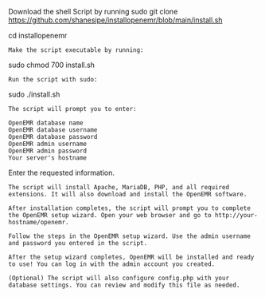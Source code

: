 Download the shell Script by running
  sudo git clone https://github.com/shanesipe/installopenemr/blob/main/install.sh
   
   cd installopenemr

    Make the script executable by running:

sudo chmod 700 install.sh

    Run the script with sudo:

sudo ./install.sh

    The script will prompt you to enter:

    OpenEMR database name
    OpenEMR database username
    OpenEMR database password
    OpenEMR admin username
    OpenEMR admin password
    Your server's hostname

Enter the requested information.

    The script will install Apache, MariaDB, PHP, and all required extensions. It will also download and install the OpenEMR software.

    After installation completes, the script will prompt you to complete the OpenEMR setup wizard. Open your web browser and go to http://your-hostname/openemr.

    Follow the steps in the OpenEMR setup wizard. Use the admin username and password you entered in the script.

    After the setup wizard completes, OpenEMR will be installed and ready to use! You can log in with the admin account you created.

    (Optional) The script will also configure config.php with your database settings. You can review and modify this file as needed.
